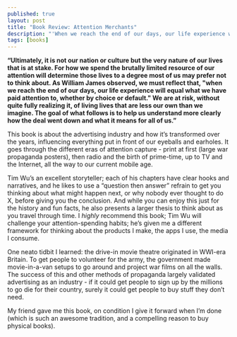 ```yaml
---
published: true
layout: post
title: "Book Review: Attention Merchants"
description: "'When we reach the end of our days, our life experience will equal what we have paid attention to, whether by choice or default.'"
tags: [books]
---
```

**“Ultimately, it is not our nation or culture but the very nature of our lives that is at stake. For how we spend the brutally limited resource of our attention will determine those lives to a degree most of us may prefer not to think about. As William James observed, we must reflect that, "when we reach the end of our days, our life experience will equal what we have paid attention to, whether by choice or default." We are at risk, without quite fully realizing it, of living lives that are less our own than we imagine. The goal of what follows is to help us understand more clearly how the deal went down and what it means for all of us.”**

This book is about the advertising industry and how it’s transformed over the years, influencing everything put in front of our eyeballs and earholes. It goes through the different eras of attention capture - print at first (large war propaganda posters), then radio and the birth of prime-time, up to TV and the Internet, all the way to our current mobile age.


Tim Wu’s an excellent storyteller; each of his chapters have clear hooks and narratives, and he likes to use a “question then answer” refrain to get you thinking about what might happen next, or why nobody ever thought to do X, before giving you the conclusion. And while you can enjoy this just for the history and fun facts, he also presents a larger thesis to think about as you travel through time. I _highly_ recommend this book; Tim Wu will challenge your attention-spending habits; he’s given me a different framework for thinking about the products I make, the apps I use, the media I consume.

One neato tidbit I learned: the drive-in movie theatre originated in WWI-era Britain. To get people to volunteer for the army, the government made movie-in-a-van setups to go around and project war films on all the walls. The success of this and other methods of propaganda largely validated advertising as an industry - if it could get people to sign up by the millions to go die for their country, surely it could get people to buy stuff they don’t need.

My friend gave me this book, on condition I give it forward when I’m done (which is such an awesome tradition, and a compelling reason to buy physical books).
